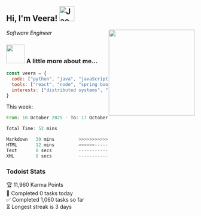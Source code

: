<h2> Hi, I'm Veera! <img src="https://raw.githubusercontent.com/Tarikul-Islam-Anik/Animated-Fluent-Emojis/master/Emojis/Activities/Jack-O-Lantern.png" alt="Jack-O-Lantern" width="40" height="40" /></h2>
<img align='right' src="https://user-images.githubusercontent.com/74038190/213911110-aedbef38-a29f-4b6b-a65c-11608b4f75a5.gif" width="230">
<p><em>Software Engineer</em></p>


### <img src="https://user-images.githubusercontent.com/74038190/216656963-09118229-8a9e-4af0-910c-c37f35f2e210.gif" width="50"> A little more about me...  

```javascript
const veera = {
  code: ["python", "java", "javaScript", "typeScript", "c++"],
  tools: ["react", "node", "spring boot", "docker", "next.JS", "aws"],
  interests: ["distributed systems", "enterprise software", "parallel computing", "cloud computing", "machine learning", "AI"]
}
```
This week:
<!--START_SECTION:waka-->

```rust
From: 10 October 2025 - To: 17 October 2025

Total Time: 52 mins

Markdown   39 mins         >>>>>>>>>>>>>>>>>>>------   75.20 %
HTML       12 mins         >>>>>>-------------------   23.08 %
Text       0 secs          -------------------------   01.08 %
XML        0 secs          -------------------------   00.18 %
```

<!--END_SECTION:waka-->


### Todoist Stats

<!-- TODO-IST:START -->
🏆  11,960 Karma Points           
🌸  Completed 0 tasks today           
✅  Completed 1,060 tasks so far           
⏳  Longest streak is 3 days
<!-- TODO-IST:END -->
<!--
Profile views:
[![](https://visitcount.itsvg.in/api?id=veeravivekt&label=Profile%20Views&color=1&icon=2&pretty=false)](https://visitcount.itsvg.in)
-->

